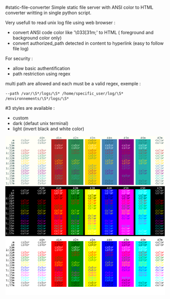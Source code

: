 #static-file-converter
Simple static file server with ANSI color to HTML converter writting in single python script.

Very usefull to read unix log file using web browser :
 - convert ANSI code color like '\033[31m;' to HTML ( foreground and background color only)
 - convert authorized_path detected in content to hyperlink (easy to follow file log)
 
For security :
 - allow basic authentification
 - path restriction using regex 
 
 multi path are allowed and each must be a valid regex, exemple : 
 ``` 
 --path /var/\S*/logs/\S* /home/specific_user/log/\S* /environnements/\S*/logs/\S*
 ``` 
 
 #3 styles are available : 
 - custom
 - dark (defaut unix terminal)
 - light (invert black and white color)

![alt tag](https://github.com/indentfree/static-file-converter/blob/master/expected_ansi_html.png)



